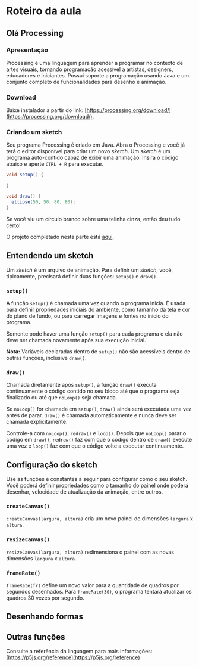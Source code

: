 # Roteiro da aula

## Olá Processing

### Apresentação

Processing é uma linguagem para aprender a programar no contexto de artes visuais, tornando programação acessível a artistas, designers, educadores e iniciantes. Possui suporte a programação usando Java e um conjunto completo de funcionalidades para desenho e animação.

### Download

Baixe instalador a partir do link: [https://processing.org/download/](https://processing.org/download/).

### Criando um sketch

Seu programa Processing é criado em Java. Abra o Processing e você já terá o editor disponível para criar um novo *sketch*. Um *sketch* é um programa auto-contido capaz de exibir uma animação. Insira o código abaixo e aperte `CTRL + R` para executar.

```java
void setup() {

}

void draw() {
  ellipse(50, 50, 80, 80);
}
```

Se você viu um círculo branco sobre uma telinha cinza, então deu tudo certo!

O projeto completado nesta parte está [aqui](https://github.com/antoniojnr/oop/tree/master/projetos/p5js-inicio).

## Entendendo um sketch

Um *sketch* é um arquivo de animação. Para definir um *sketch*, você, tipicamente, precisará definir duas funções: `setup()` e `draw()`.

### `setup()`

A função `setup()` é chamada uma vez quando o programa inicia. É usada para definir propriedades iniciais do ambiente, como tamanho da tela e cor do plano de fundo, ou para carregar imagens e fontes no início do programa.

Somente pode haver uma função `setup()` para cada programa e ela não deve ser chamada novamente após sua execução inicial.

**Nota:** Variáveis declaradas dentro de `setup()` não são acessíveis dentro de outras funções, inclusive `draw()`.

### `draw()`

Chamada diretamente após `setup()`, a função `draw()` executa continuamente o código contido no seu bloco até que o programa seja finalizado ou até que `noLoop()` seja chamada.

Se `noLoop()` for chamada em `setup()`, `draw()` ainda será executada uma vez antes de parar. `draw()` é chamada automaticamente e nunca deve ser chamada explicitamente.

Controle-a com `noLoop()`, `redraw()` e `loop()`. Depois que `noLoop()` parar o código em `draw()`, `redraw()` faz com que o código dentro de `draw()` execute uma vez e `loop()` faz com que o código volte a executar continuamente.

## Configuração do sketch

Use as funções e constantes a seguir para configurar como o seu sketch. Você poderá definir propriedades como o tamanho do painel onde poderá desenhar, velocidade de atualização da animação, entre outros.

### `createCanvas()`

`createCanvas(largura, altura)` cria um novo painel de dimensões `largura` x `altura`.

### `resizeCanvas()`

`resizeCanvas(largura, altura)` redimensiona o painel com as novas dimensões `largura` x `altura`.

### `frameRate()`

`frameRate(fr)` define um novo valor para a quantidade de quadros por segundos desenhados. Para `frameRate(30)`, o programa tentará atualizar os quadros 30 vezes por segundo.

## Desenhando formas

## Outras funções

Consulte a referência da linguagem para mais informações: [https://p5js.org/reference](https://p5js.org/reference)
